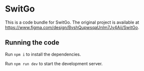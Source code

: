 
  # SwitGo

  This is a code bundle for SwitGo. The original project is available at https://www.figma.com/design/BvshQupwsqaUnIm7Jy4Aii/SwitGo.

  ## Running the code

  Run `npm i` to install the dependencies.

  Run `npm run dev` to start the development server.
  